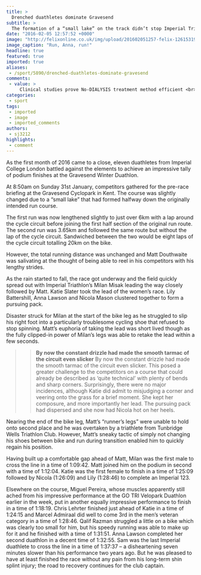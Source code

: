 ```yaml
---
title: >
  Drenched duathletes dominate Gravesend
subtitle: >
  The formation of a “small lake” on the track didn’t stop Imperial Triathalon Club
date: "2016-02-05 12:57:52 +0000"
image: "http://felixonline.co.uk/img/upload/201602051257-felix-12615319_10208435310861198_4970862720359336288_o.jpg"
image_caption: "Run, Anna, run!"
headline: true
featured: true
imported: true
aliases:
 - /sport/5890/drenched-duathletes-dominate-gravesend
comments:
 - value: >
     Clinical studies prove No-DIALYSIS treatment method efficient <br>reducing GFR in KIDNEY DISEASE sufferers http://kidneyok.tumblr.com/post/69309674755/the-story-of-this-man-is-one-that-can-really-give,I really wish there were more arciltes like this on the web.
categories:
 - sport
tags:
 - imported
 - image
 - imported_comments
authors:
 - sj3212
highlights:
 - comment
---
```


As the first month of 2016 came to a close, eleven duathletes from Imperial College London battled against the elements to achieve an impressive tally of podium finishes at the Gravesend Winter Duathlon.

At 8:50am on Sunday 31st January, competitors gathered for the pre-race briefing at the Gravesend Cyclopark in Kent. The course was slightly changed due to a “small lake” that had formed halfway down the originally intended run course.

The first run was now lengthened slightly to just over 6km with a lap around the cycle circuit before joining the first half section of the original run route. The second run was 3.65km and followed the same route but without the lap of the cycle circuit. Sandwiched between the two would be eight laps of the cycle circuit totalling 20km on the bike.

However, the total running distance was unchanged and Matt Douthwaite was salivating at the thought of being able to reel in his competitors with his lengthy strides.

As the rain started to fall, the race got underway and the field quickly spread out with Imperial Triathlon’s Milan Misak leading the way closely followed by Matt. Katie Slater took the lead of the women’s race. Lily Battershill, Anna Lawson and Nicola Mason clustered together to form a pursuing pack.

Disaster struck for Milan at the start of the bike leg as he struggled to slip his right foot into a particularly troublesome cycling shoe that refused to stop spinning. Matt’s euphoria of taking the lead was short lived though as the fully clipped-in power of Milan’s legs was able to retake the lead within a few seconds.
> > **By now the constant drizzle had made the smooth tarmac of the circuit even slicker**
By now the constant drizzle had made the smooth tarmac of the circuit even slicker. This posed a greater challenge to the competitors on a course that could already be described as ‘quite technical’ with plenty of bends and sharp corners. Surprisingly, there were no major incidences, although Katie did admit to misjudging a corner and veering onto the grass for a brief moment. She kept her composure, and more importantly her lead. The pursuing pack had dispersed and she now had Nicola hot on her heels.

Nearing the end of the bike leg, Matt’s “runner’s legs” were unable to hold onto second place and he was overtaken by a triathlete from Tunbridge Wells Triathlon Club. However, Matt’s sneaky tactic of simply not changing his shoes between bike and run during transition enabled him to quickly regain his position.

Having built up a comfortable gap ahead of Matt, Milan was the first male to cross the line in a time of 1:09:42. Matt joined him on the podium in second with a time of 1:12:04. Katie was the first female to finish in a time of 1:25:09 followed by Nicola (1:26:09) and Lily (1:28:46) to complete an Imperial 123.

Elsewhere on the course, Miguel Pereira, whose muscles apparently still ached from his impressive performance at the GO TRI Velopark Duathlon earlier in the week, put in another equally impressive performance to finish in a time of 1:18:19. Chris Lehrter finished just ahead of Katie in a time of 1:24:15 and Marcel Admiraal did well to come 3rd in the men’s veteran category in a time of 1:28:46. Qalif Razman struggled a little on a bike which was clearly too small for him, but his speedy running was able to make up for it and he finished with a time of 1:31:51. Anna Lawson completed her second duathlon in a decent time of 1:32:55. Sam was the last Imperial duathlete to cross the line in a time of 1:37:37 – a disheartening seven minutes slower than his performance two years ago. But he was pleased to have at least finished the race without any pain from his long-term shin splint injury; the road to recovery continues for the club captain.
